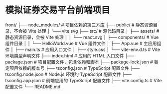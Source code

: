 # 模拟证券交易平台前端项目

front/
├── node_modules/      		 # 项目依赖的第三方库
├── public/               			# 静态资源目录，不会被 Vite 处理
│   └── vite.svg
├── src/                   			 # 源代码目录
│   ├── assets/            		     # 静态资源目录，会被 Vite 处理
│   │   └── react.svg 
│   ├── components/        	     # Vue 组件目录
│   │   └── HelloWorld.vue # Vue 组件文件
│   ├── App.vue            		  # 主应用组件
│   ├── main.ts          		     # 应用入口文件
│   ├── style.css
│   └── vite-env.d.ts      		# Vite 环境类型声明文件
├── index.html            		  # 应用的 HTML 入口文件
├── package.json         		 # 项目配置文件，包含依赖和脚本
├── package-lock.json      	   # 锁定项目依赖的版本号
├── tsconfig.json         		 # TypeScript 配置文件
├── tsconfig.node.json		# Node.js 环境的 TypeScript 配置文件
├── tsconfig.app.json     	     # 前端应用的 TypeScript 配置文件
├── vite.config.ts         		# Vite 配置文件
└── README.md 